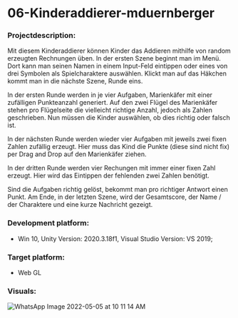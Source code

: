 # 06-Kinderaddierer-mduernberger

### Projectdescription:
Mit diesem Kinderaddierer können Kinder das Addieren mithilfe von random erzeugten Rechnungen üben. In der ersten Szene beginnt man im Menü. Dort kann man seinen Namen in einem Input-Feld eintippen oder eines von drei Symbolen als Spielcharaktere auswählen. Klickt man auf das Häkchen kommt man in die nächste Szene, Runde eins. 

In der ersten Runde werden in je vier Aufgaben, Marienkäfer mit einer zufälligen Punkteanzahl generiert. Auf den zwei Flügel des Marienkäfer stehen pro Flügelseite die vielleicht richtige Anzahl, jedoch als Zahlen geschrieben. Nun müssen die Kinder auswählen, ob dies richtig oder falsch ist. 

In der nächsten Runde werden wieder vier Aufgaben mit jeweils zwei fixen Zahlen zufällig erzeugt. Hier muss das Kind die Punkte (diese sind nicht fix) per Drag and Drop auf den Marienkäfer ziehen. 

In der dritten Runde werden vier Rechungen mit immer einer fixen Zahl erzeugt. Hier wird das Eintippen der fehlenden zwei Zahlen benötigt.

Sind die Aufgaben richtig gelöst, bekommt man pro richtiger Antwort einen Punkt. Am Ende, in der letzten Szene, wird der Gesamtscore, der Name / der Charaktere und eine kurze Nachricht gezeigt.

### Development platform:
- Win 10, Unity Version: 2020.3.18f1, Visual Studio Version: VS 2019;

### Target platform:
- Web GL

### Visuals:
![WhatsApp Image 2022-05-05 at 10 11 14 AM](https://user-images.githubusercontent.com/100835056/166885216-c1bed38c-bae2-49c7-8ca0-f5ca8da06ca9.jpeg)

